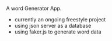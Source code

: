 
A word Generator App.

- currently an ongoing freestyle project
- using json server as a database 
- using faker.js to generate word data

